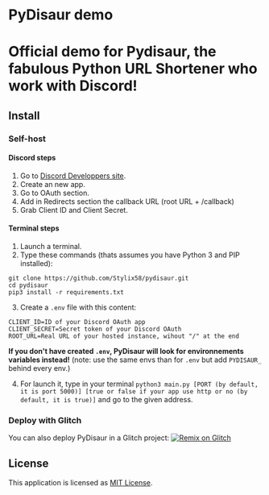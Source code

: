 # PyDisaur demo

# Official demo for Pydisaur, the fabulous Python URL Shortener who work with Discord!

## Install

### Self-host

#### Discord steps

1. Go to [Discord Developpers site](https://discord.com/developers/applications).
2. Create an new app.
3. Go to OAuth section.
4. Add in Redirects section the callback URL (root URL + /callback)
5. Grab Client ID and Client Secret.

#### Terminal steps

1. Launch a terminal.
2. Type these commands (thats assumes you have Python 3 and PIP installed):

```
git clone https://github.com/Stylix58/pydisaur.git
cd pydisaur
pip3 install -r requirements.txt
```

3. Create a `.env` file with this content:

```
CLIENT_ID=ID of your Discord OAuth app
CLIENT_SECRET=Secret token of your Discord OAuth
ROOT_URL=Real URL of your hosted instance, wihout "/" at the end
```

**If you don't have created `.env`, PyDisaur will look for environnements variables instead!** (note: use the same envs than for `.env` but add `PYDISAUR_` behind every env.)

4. For launch it, type in your terminal `python3 main.py [PORT (by default, it is port 5000)] [true or false if your app use http or no (by default, it is true)]` and go to the given address.

### Deploy with Glitch

You can also deploy PyDisaur in a Glitch project:
[![Remix on Glitch](https://cdn.glitch.com/2703baf2-b643-4da7-ab91-7ee2a2d00b5b%2Fremix-button.svg)](https://glitch.com/edit/#!/remix/pydisaur)

## License

This application is licensed as [MIT License](./LICENSE).
